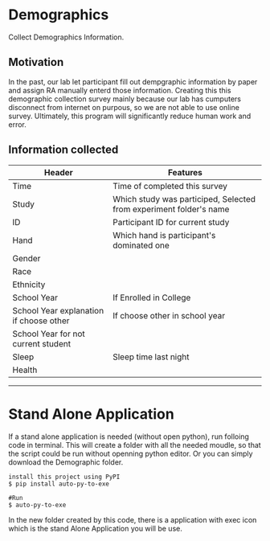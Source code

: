 # **Demographics**
Collect Demographics Information. 


## **Motivation**
In the past, our lab let participant fill out dempgraphic information by paper and assign RA manually enterd those information. Creating this this demographic collection survey mainly because our lab has cumputers disconnect from internet on purpous, so we are not able to use online survey. Ultimately, this program will significantly reduce human work and error. 

## **Information collected** 
|Header                     |Features  |
|---------------------------|----------|
|Time                       |Time of completed this survey |
|Study                      |Which study was participed, Selected from experiment folder's name|
|ID                         |Participant ID for current study|
|Hand                       |Which hand is participant's dominated one|
|Gender                     ||
|Race                       ||
|Ethnicity                  |      |
|School Year                | If Enrolled in College|
|School Year explanation if choose other|If choose other in school year|
|School Year for not current student    ||
|Sleep                      |Sleep time last night|
|Health                     ||
---

# Stand Alone Application
If a stand alone application is needed (without open python), run folloing code in terminal. This will create a folder with all the needed moudle, so that the script could be run without openning python editor. Or you can simply download the Demographic folder. 
```
install this project using PyPI
$ pip install auto-py-to-exe

#Run
$ auto-py-to-exe
```

In the new folder created by this code, there is a application with exec icon which is the stand Alone Application you will be use.

